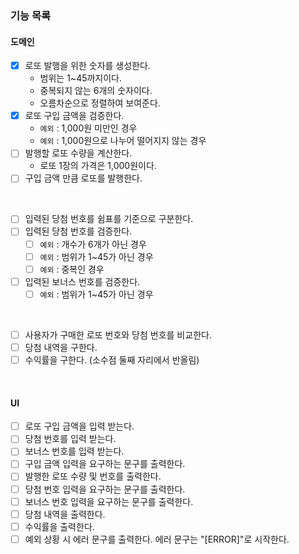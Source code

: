 ### 기능 목록 

#### 도메인 

- [x] 로또 발행을 위한 숫자를 생성한다.
  - 범위는 1~45까지이다.
  - 중복되지 않는 6개의 숫자이다.
  - 오름차순으로 정렬하여 보여준다.
- [x] 로또 구입 금액을 검증한다. 
  - `예외` : 1,000원 미만인 경우 
  - `예외` : 1,000원으로 나누어 떨어지지 않는 경우
- [ ] 발행할 로또 수량을 계산한다.
  - 로또 1장의 가격은 1,000원이다.
- [ ] 구입 금액 만큼 로또를 발행한다.

<br>

- [ ] 입력된 당첨 번호를 쉼표를 기준으로 구분한다. 
- [ ] 입력된 당첨 번호를 검증한다.
  - [ ] `예외` : 개수가 6개가 아닌 경우
  - [ ] `예외` : 범위가 1~45가 아닌 경우  
  - [ ] `예외` : 중복인 경우 
- [ ] 입력된 보너스 번호를 검증한다. 
  - [ ] `예외` : 범위가 1~45가 아닌 경우

<br>

- [ ] 사용자가 구매한 로또 번호와 당첨 번호를 비교한다.
- [ ] 당첨 내역을 구한다.
- [ ] 수익률을 구한다. (소수점 둘째 자리에서 반올림)

<br>

#### UI

- [ ] 로또 구입 금액을 입력 받는다. 
- [ ] 당첨 번호를 입력 받는다. 
- [ ] 보너스 번호를 입력 받는다. 
- [ ] 구입 금액 입력을 요구하는 문구를 출력한다. 
- [ ] 발행한 로또 수량 및 번호를 출력한다.
- [ ] 당첨 번호 입력을 요구하는 문구를 출력한다.
- [ ] 보너스 번호 입력을 요구하는 문구를 출력한다. 
- [ ] 당첨 내역을 출력한다.
- [ ] 수익률을 출력한다. 
- [ ] 예외 상황 시 에러 문구를 출력한다. 에러 문구는 "[ERROR]"로 시작한다. 